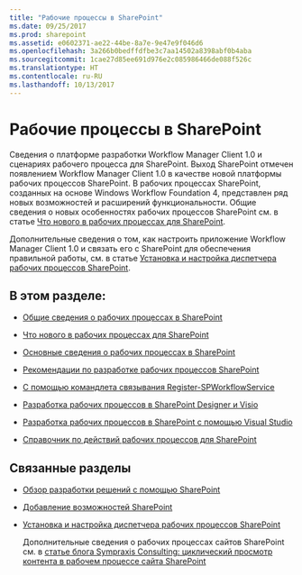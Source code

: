 ```yaml
---
title: "Рабочие процессы в SharePoint"
ms.date: 09/25/2017
ms.prod: sharepoint
ms.assetid: e0602371-ae22-44be-8a7e-9e47e9f046d6
ms.openlocfilehash: 3a266b0bedffdfbe3c7aa14502a8398abf0b4aba
ms.sourcegitcommit: 1cae27d85ee691d976e2c085986466de088f526c
ms.translationtype: HT
ms.contentlocale: ru-RU
ms.lasthandoff: 10/13/2017
---
```

# <a name="workflows-in-sharepoint"></a>Рабочие процессы в SharePoint
Сведения о платформе разработки Workflow Manager Client 1.0 и сценариях рабочего процесса для SharePoint. Выход SharePoint отмечен появлением Workflow Manager Client 1.0 в качестве новой платформы рабочих процессов SharePoint. В рабочих процессах SharePoint, созданных на основе Windows Workflow Foundation 4, представлен ряд новых возможностей и расширений функциональности. Общие сведения о новых особенностях рабочих процессов SharePoint см. в статье  [Что нового в рабочих процессах для SharePoint](what-s-new-in-workflows-for-sharepoint.md).
  
    
    

Дополнительные сведения о том, как настроить приложение Workflow Manager Client 1.0 и связать его с SharePoint для обеспечения правильной работы, см. в статье  [Установка и настройка диспетчера рабочих процессов SharePoint](set-up-and-configure-sharepoint-workflow-manager.md).
## <a name="in-this-section"></a>В этом разделе:


-  [Общие сведения о рабочих процессах в SharePoint](get-started-with-workflows-in-sharepoint.md)
    
  
-  [Что нового в рабочих процессах для SharePoint](what-s-new-in-workflows-for-sharepoint.md)
    
  
-  [Основные сведения о рабочих процессах в SharePoint](sharepoint-workflow-fundamentals.md)
    
  
-  [Рекомендации по разработке рабочих процессов SharePoint](sharepoint-workflow-development-best-practices.md)
    
  
-  [С помощью командлета связывания Register-SPWorkflowService](using-the-pairing-cmdlet-register-spworkflowservice.md)
    
  
-  [Разработка рабочих процессов в SharePoint Designer и Visio](workflow-development-in-sharepoint-designer-and-visio.md)
    
  
-  [Разработка рабочих процессов в SharePoint с помощью Visual Studio](develop-sharepoint-workflows-using-visual-studio.md)
    
  
-  [Справочник по действий рабочих процессов для SharePoint](workflow-actions-and-activities-reference-for-sharepoint.md)
    
  

## <a name="related-sections"></a>Связанные разделы


-  [Обзор разработки решений с помощью SharePoint](sharepoint-development-overview.md)
    
  
-  [Добавление возможностей SharePoint](add-sharepoint-capabilities.md)
    
  
-  [Установка и настройка диспетчера рабочих процессов SharePoint](set-up-and-configure-sharepoint-workflow-manager.md)
    
    Дополнительные сведения о рабочих процессах сайтов SharePoint см. в  [статье блога Sympraxis Consulting: циклический просмотр контента в рабочем процессе сайта SharePoint](http://sympmarc.com/2016/01/14/looping-through-content-in-a-sharepoint-site-workflow-part-1-introduction)
    
  

